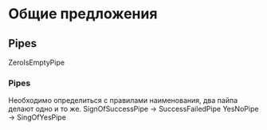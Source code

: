# Общие предложения

## Pipes

ZeroIsEmptyPipe

### Pipes
Необходимо определиться с правилами наименования, два пайпа делают одно и то же.
SignOfSuccessPipe -> SuccessFailedPipe
YesNoPipe         -> SingOfYesPipe

